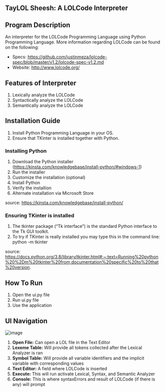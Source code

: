 ## TayLOL Sheesh: A LOLCode Interpreter

## Program Description
An interpreter for the LOLCode Programming Language using Python Programming Language. More information regarding LOLCode can be found on the following:
- Specs: https://github.com/justinmeza/lolcode-spec/blob/master/v1.2/lolcode-spec-v1.2.md 
- Website: http://www.lolcode.org/

## Features of Interpreter
1. Lexically analyze the LOLCode
2. Syntactically analyze the LOLCode
3. Semantically analyze the LOLCode

## Installation Guide
1. Install Python Programming Language in your OS.
2. Ensure that TKinter is installed together with Python.

### Installing Python
1. Download the Python installer (https://kinsta.com/knowledgebase/install-python/#windows-1)
2. Run the installer
3. Customize the installation (optional)
4. Install Python
5. Verify the installion
6. Alternate installation via Microsoft Store

source: https://kinsta.com/knowledgebase/install-python/

### Ensuring TKinter is installed
1. The tkinter package (“Tk interface”) is the standard Python interface to the Tk GUI toolkit. 
2. To try if TKinter is really installed you may type this in the command line: python -m tkinter 

source: https://docs.python.org/3.8/library/tkinter.html#:~:text=Running%20python%20%2Dm%20tkinter%20from,documentation%20specific%20to%20that%20version.

## How To Run
1. Open the ui.py file
2. Run ui.py file
3. Use the application

## UI Navigation
![image](https://github.com/RamosQuim/CMSC124_Laboratory_Project/assets/125535569/e27a1358-d893-4726-af4c-539f4b032d4c)
1. **Open File:** Can open a LOL file in the Text Editor
2. **Lexeme Table:** Will provide all tokens collected after the Lexical Analyzer is ran
3. **Symbol Table:** Will provide all variable identifiers and the implicit variable with corresponding values
4. **Text Editor:** A field where LOLCode is inserted
5. **Execute:** This will run activate Lexical, Syntax, and Semantic Analyzer
6. **Console:** This is where syntaxErrors and result of LOLCode (if there is any) will prompt
